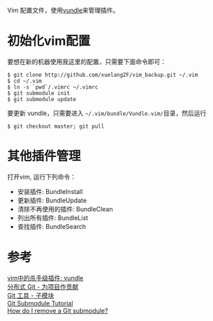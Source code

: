 Vim 配置文件，使用[vundle](https://github.com/VundleVim/Vundle.vim)来管理插件。

# 初始化vim配置

要想在新的机器使用我这里的配置，只需要下面命令即可：
  
```
$ git clone http://github.com/xuelangZF/vim_backup.git ~/.vim
$ cd ~/.vim 
$ ln -s `pwd`/.vimrc ~/.vimrc
$ git submodule init	
$ git submodule update
```
 
要更新 vundle，只需要进入 `~/.vim/bundle/Vundle.vim/`目录，然后运行

```
$ git checkout master; git pull
```

# 其他插件管理

打开vim, 运行下列命令：

* 安装插件: BundleInstall 
* 更新插件: BundleUpdate
* 清除不再使用的插件:    BundleClean
* 列出所有插件: BundleList
* 查找插件: BundleSearch

# 参考  

[vim中的杀手级插件: vundle][1]  
[分布式 Git - 为项目作贡献][2]	 
[Git 工具 - 子模块][3]  
[Git Submodule Tutorial][4]  
[How do I remove a Git submodule?][5]

[1]:http://zuyunfei.com/2013/04/12/killer-plugin-of-vim-vundle/  
[2]:http://git-scm.com/book/zh/%E5%88%86%E5%B8%83%E5%BC%8F-Git-%E4%B8%BA%E9%A1%B9%E7%9B%AE%E4%BD%9C%E8%B4%A1%E7%8C%AE  
[3]:http://git-scm.com/book/zh/Git-%E5%B7%A5%E5%85%B7-%E5%AD%90%E6%A8%A1%E5%9D%97  
[4]:https://git.wiki.kernel.org/index.php/GitSubmoduleTutorial#Removal
[5]:http://stackoverflow.com/questions/1260748/how-do-i-remove-a-git-submodule


